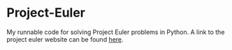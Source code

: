 # Project-Euler
My runnable code for solving Project Euler problems in Python. A link to the project euler website can be found
[here](https://projecteuler.net/).

